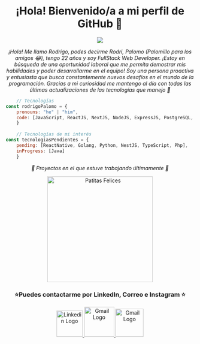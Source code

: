 <h1 align="center">
  ¡Hola! Bienvenido/a a mi perfil de GitHub 👾
</h1>

<!-- Typing SVG by DenverCoder1 - https://github.com/DenverCoder1/readme-typing-svg -->
<p align="center">
  <a href="https://github.com/DenverCoder1/readme-typing-svg"><img src="https://readme-typing-svg.herokuapp.com?center=true&vCenter=true&lines=Rodrigo+Esteban+Palomo++;Full-Stack-Web-Developer;&font=Fira%20Code&center=true&width=440&height=45&size=22""></a>
</p>
    
<p align="center"><em>¡Hola! Me llamo Rodrigo, podes decirme Rodri, Palomo (Palomillo para los amigos 😂), tengo 22 años y soy FullStack Web Developer.
¡Estoy en búsqueda de una oportunidad laboral que me permita demostrar mis habilidades y poder desarrollarme en el equipo!
Soy una persona proactiva y entusiasta que busca constantemente nuevos desafíos en el mundo de la programación. Gracias a mi curiosidad me mantengo al día con todas las últimas actualizaciones de las tecnologías que manejo 👀</em></p>
    
```js
    // Tecnologías
const rodrigoPalomo = {
    pronouns: "he" | "him",
    code: [JavaScript, ReactJS, NextJS, NodeJS, ExpressJS, PostgreSQL, SequelizeJS, Redux, ReduxToolkit]
    }
    
    // Tecnologías de mi interés
const tecnologiasPendientes = {
    pending: [ReactNative, Golang, Python, NestJS, TypeScript, Php],
    inProgress: [Java]
    }
```
<p align="center">
    <em>🎇 Proyectos en el que estuve trabajando últimamente 🎇</em>
</p>
<p align="center"
<a href="https://github.com/Nachomorales99/PatitasFelices"><img width="282" src="https://denvercoder1-github-readme-stats.vercel.app/api/pin/?username=nachomorales99&repo=PatitasFelices&theme=gruvbox&hide_border=true&show_icons=true" alt="Patitas Felices"></a>
</p>

<h3 align="center">
   ⭐Puedes contactarme por LinkedIn, Correo e Instagram ⭐
</h3>
    
<p align="center">
    <a href="https://www.linkedin.com/in/rodrigo-palomo/" ><img src="https://cdn.icon-icons.com/icons2/99/PNG/512/linkedin_socialnetwork_17441.png" alt="Linkedin Logo" height="70" >
    <a href="mailto:palomorodrigo00@gmail.com" ><img src="https://cdn.icon-icons.com/icons2/2631/PNG/512/gmail_new_logo_icon_159149.png" alt="Gmail Logo" height="80" >
    <a href="https://www.instagram.com/rodrigo.palomo7/" ><img src="https://cdn.icon-icons.com/icons2/836/PNG/512/Instagram_icon-icons.com_66804.png" alt="Gmail Logo" height="75"  >
</p>
